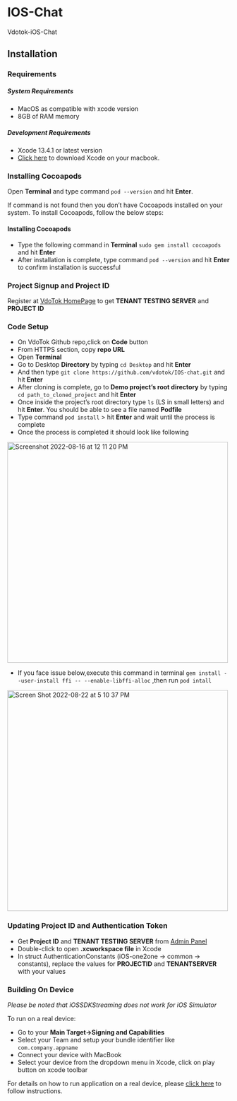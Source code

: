 # IOS-Chat
Vdotok-iOS-Chat

## Installation

### Requirements
##### System Requirements
* MacOS as compatible with xcode version
* 8GB of RAM memory
   
##### Development Requirements
* Xcode 13.4.1 or latest version
* [Click here](https://developer.apple.com/xcode/resources/) to download Xcode on your macbook.

### Installing Cocoapods
Open **Terminal** and type command `pod --version` and hit **Enter**. 

If command is not found then you don’t have Cocoapods installed on your system. To install Cocoapods, follow the below steps:
#### Installing Cocoapods

* Type the following command in **Terminal** `sudo gem install cocoapods` and hit **Enter**
* After installation is complete, type command `pod --version` and hit **Enter** to confirm installation is successful

### Project Signup and Project ID
Register at [VdoTok HomePage](https://vdotok.com) to get **TENANT TESTING SERVER** and **PROJECT ID**

### Code Setup
*	On VdoTok Github repo,click on **Code** button  
*	From HTTPS section, copy **repo URL**
*	Open **Terminal**
*	Go to Desktop **Directory** by typing `cd Desktop` and hit **Enter**
*	And then type `git clone https://github.com/vdotok/IOS-chat.git` and hit **Enter**
*	After cloning is complete, go to **Demo project’s root directory** by typing `cd path_to_cloned_project` and hit **Enter**
*	Once inside the project’s root directory type `ls` (LS in small letters) and hit **Enter**. You 	should be able to see a file named **Podfile**
*	Type command `pod install` > hit **Enter** and wait until the process is complete
*  Once the process is completed it should look like following
<img width="500" alt="Screenshot 2022-08-16 at 12 11 20 PM" src="https://user-images.githubusercontent.com/111276411/185385034-5de9f3c0-3ca5-469c-b990-667f8bd21490.png">

*    If you face issue below,execute this command in terminal `gem install --user-install ffi -- --enable-libffi-alloc` ,then run `pod intall` 
      
<img width="500" alt="Screen Shot 2022-08-22 at 5 10 37 PM" src="https://user-images.githubusercontent.com/111276411/186087301-81952093-eabf-4c3a-85f9-21f34dbd9b3f.png">

### Updating  Project ID and Authentication Token
*  Get **Project ID** and **TENANT TESTING SERVER** from [Admin Panel](https://userpanel.vdotok.com/login)
*  Double-click to open **.xcworkspace file** in Xcode
*  In struct AuthenticationConstants (iOS-one2one -> common -> constants), replace the values for **PROJECTID** and **TENANTSERVER** with your values

### Building On Device
*Please be noted that iOSSDKStreaming does not work for iOS Simulator*

To run on a real device:
  * Go to your **Main Target->Signing and Capabilities**
  * Select your Team and setup your bundle identifier like `com.company.appname`
  * Connect your device with MacBook
  * Select your device from the dropdown menu in Xcode, click on play button on xcode toolbar

For details on how to run application on a real device, please [click here](https://codewithchris.com/deploy-your-app-on-an-iphone/) to follow instructions. 
